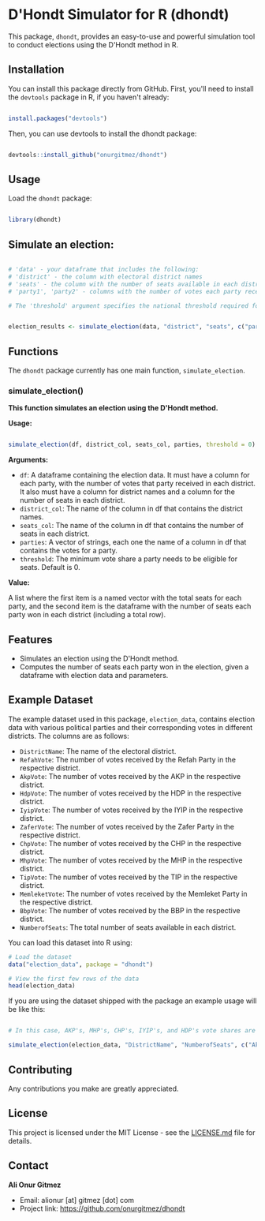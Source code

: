 # D'Hondt Simulator for R (dhondt)

This package, `dhondt`, provides an easy-to-use and powerful simulation tool to conduct elections using the D'Hondt method in R.

## Installation

You can install this package directly from GitHub. First, you'll need to install the `devtools` package in R, if you haven't already:


```r

install.packages("devtools")

```

Then, you can use devtools to install the dhondt package:


```r

devtools::install_github("onurgitmez/dhondt")

```

## Usage

Load the `dhondt` package:

```r

library(dhondt)

```

## Simulate an election:


```r 

# 'data' - your dataframe that includes the following:
# 'district' - the column with electoral district names
# 'seats' - the column with the number of seats available in each district
# 'party1', 'party2' - columns with the number of votes each party received in each district

# The 'threshold' argument specifies the national threshold required for a party to be eligible for seats. 


election_results <- simulate_election(data, "district", "seats", c("party1", "party2"), threshold = 0.1)

```

## Functions

The `dhondt` package currently has one main function, `simulate_election`.

### simulate_election()

**This function simulates an election using the D'Hondt method.**

**Usage:**

```r

simulate_election(df, district_col, seats_col, parties, threshold = 0)

```

**Arguments:**

- `df`: A dataframe containing the election data. It must have a column for each party, with the number of votes that party received in each district. It also must have a column for district names and a column for the number of seats in each district.
- `district_col`: The name of the column in df that contains the district names.
- `seats_col`: The name of the column in df that contains the number of seats in each district.
- `parties`: A vector of strings, each one the name of a column in df that contains the votes for a party.
- `threshold`: The minimum vote share a party needs to be eligible for seats. Default is 0.


**Value:**

A list where the first item is a named vector with the total seats for each party, and the second item is the dataframe with the number of seats each party won in each district (including a total row).

## Features

- Simulates an election using the D'Hondt method.
- Computes the number of seats each party won in the election, given a dataframe with election data and parameters.

## Example Dataset

The example dataset used in this package, `election_data`, contains election data with various political parties and their corresponding votes in different districts. The columns are as follows:

- `DistrictName`: The name of the electoral district.
- `RefahVote`: The number of votes received by the Refah Party in the respective district.
- `AkpVote`: The number of votes received by the AKP in the respective district.
- `HdpVote`: The number of votes received by the HDP in the respective district.
- `IyipVote`: The number of votes received by the IYIP in the respective district.
- `ZaferVote`: The number of votes received by the Zafer Party in the respective district.
- `ChpVote`: The number of votes received by the CHP in the respective district.
- `MhpVote`: The number of votes received by the MHP in the respective district.
- `TipVote`: The number of votes received by the TIP in the respective district.
- `MemleketVote`: The number of votes received by the Memleket Party in the respective district.
- `BbpVote`: The number of votes received by the BBP in the respective district.
- `NumberofSeats`: The total number of seats available in each district.

You can load this dataset into R using:


```r
# Load the dataset
data("election_data", package = "dhondt")

# View the first few rows of the data
head(election_data)
```

If you are using the dataset shipped with the package an example usage will be like this:

```r

# In this case, AKP's, MHP's, CHP's, IYIP's, and HDP's vote shares are used to calculate the seat distribution without an electoral threshold. The results aren't saved to the environment.

simulate_election(election_data, "DistrictName", "NumberofSeats", c("AkpVote", "MhpVote", "ChpVote", "IyipVote", "HdpVote"), threshold = 0)
```



## Contributing

Any contributions you make are greatly appreciated.

## License

This project is licensed under the MIT License - see the [LICENSE.md](LICENSE.md) file for details.

## Contact

**Ali Onur Gitmez**

- Email: alionur [at] gitmez [dot] com
- Project link: https://github.com/onurgitmez/dhondt
